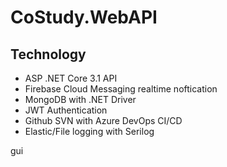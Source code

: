 # CoStudy.WebAPI
## Technology 
 - ASP .NET Core 3.1 API 
 - Firebase Cloud Messaging realtime noftication
 - MongoDB with .NET Driver 
 - JWT Authentication 
 - Github SVN with Azure DevOps CI/CD
 - Elastic/File logging with Serilog
 
gui
